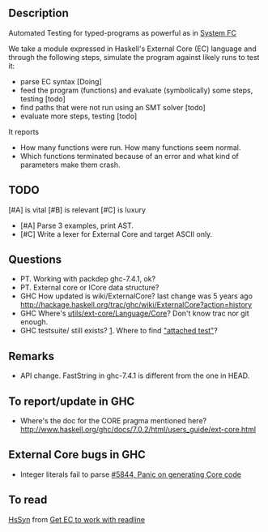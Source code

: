 Description
------
Automated Testing for typed-programs as powerful as in [System FC](http://hackage.haskell.org/trac/ghc/wiki/Commentary/Compiler/FC)

We take a module expressed in Haskell's External Core (EC) language and through the following steps, simulate the program against likely runs to test it:
 - parse EC syntax [Doing]
 - feed the program (functions) and evaluate (symbolically) some steps, testing [todo]
 - find paths that were not run using an SMT solver [todo]
 - evaluate more steps, testing [todo]

It reports
 - How many functions were run. How many functions seem normal.
 - Which functions terminated because of an error and what kind of parameters make them crash.

TODO
----
[#A] is vital
[#B] is relevant
[#C] is luxury

 - [#A] Parse 3 examples, print AST.
 - [#C] Write a lexer for External Core and target ASCII only.

Questions
----
 - PT. Working with packdep ghc-7.4.1, ok?
 - PT. External core or ICore data structure?
 - GHC How updated is wiki/ExternalCore? last change was 5 years ago http://hackage.haskell.org/trac/ghc/wiki/ExternalCore?action=history
 - GHC Where's [utils/ext-core/Language/Core](http://www.haskell.org/pipermail/cvs-ghc/2009-January/047129.html)? Don't know trac nor git enough.
 - GHC testsuite/ still exists? [1](http://hackage.haskell.org/trac/ghc/wiki/Building/RunningTests/Running). Where to find ["attached test"](http://hackage.haskell.org/trac/ghc/ticket/7239#comment:4)?
 
Remarks
----
 - API change. FastString in ghc-7.4.1 is different from the one in HEAD.
 
To report/update in GHC
----
 - Where's the doc for the CORE pragma mentioned here? http://www.haskell.org/ghc/docs/7.0.2/html/users_guide/ext-core.html

External Core bugs in GHC
----
 - Integer literals fail to parse [#5844, Panic on generating Core code](http://hackage.haskell.org/trac/ghc/ticket/5844)

To read
----
[HsSyn](http://permalink.gmane.org/gmane.comp.lang.haskell.cvs.ghc/17611) from [Get EC to work with readline](http://www.mail-archive.com/cvs-all@haskell.org/msg28422.html)
